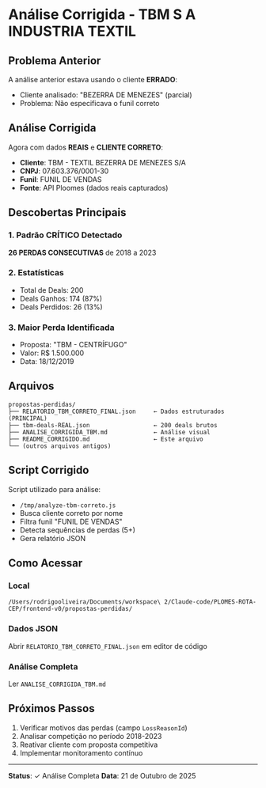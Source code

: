 # Análise Corrigida - TBM S A INDUSTRIA TEXTIL

## Problema Anterior
A análise anterior estava usando o cliente **ERRADO**:
- Cliente analisado: "BEZERRA DE MENEZES" (parcial)
- Problema: Não especificava o funil correto

## Análise Corrigida
Agora com dados **REAIS** e **CLIENTE CORRETO**:

- **Cliente**: TBM - TEXTIL BEZERRA DE MENEZES S/A
- **CNPJ**: 07.603.376/0001-30  
- **Funil**: FUNIL DE VENDAS
- **Fonte**: API Ploomes (dados reais capturados)

## Descobertas Principais

### 1. Padrão CRÍTICO Detectado
**26 PERDAS CONSECUTIVAS** de 2018 a 2023

### 2. Estatísticas
- Total de Deals: 200
- Deals Ganhos: 174 (87%)
- Deals Perdidos: 26 (13%)

### 3. Maior Perda Identificada
- Proposta: "TBM - CENTRÍFUGO"
- Valor: R$ 1.500.000
- Data: 18/12/2019

## Arquivos

```
propostas-perdidas/
├── RELATORIO_TBM_CORRETO_FINAL.json     ← Dados estruturados (PRINCIPAL)
├── tbm-deals-REAL.json                  ← 200 deals brutos
├── ANALISE_CORRIGIDA_TBM.md             ← Análise visual
├── README_CORRIGIDO.md                  ← Este arquivo
└── (outros arquivos antigos)
```

## Script Corrigido

Script utilizado para análise:
- `/tmp/analyze-tbm-correto.js`
- Busca cliente correto por nome
- Filtra funil "FUNIL DE VENDAS"
- Detecta sequências de perdas (5+)
- Gera relatório JSON

## Como Acessar

### Local
```
/Users/rodrigooliveira/Documents/workspace\ 2/Claude-code/PLOMES-ROTA-CEP/frontend-v0/propostas-perdidas/
```

### Dados JSON
Abrir `RELATORIO_TBM_CORRETO_FINAL.json` em editor de código

### Análise Completa
Ler `ANALISE_CORRIGIDA_TBM.md`

## Próximos Passos

1. Verificar motivos das perdas (campo `LossReasonId`)
2. Analisar competição no período 2018-2023
3. Reativar cliente com proposta competitiva
4. Implementar monitoramento contínuo

---
**Status**: ✓ Análise Completa
**Data**: 21 de Outubro de 2025

